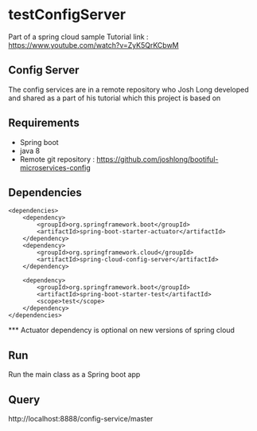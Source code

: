 # testConfigServer
Part of a spring cloud sample 
Tutorial link : https://www.youtube.com/watch?v=ZyK5QrKCbwM

## Config Server 
The config services are in a  remote repository who Josh Long developed and shared as a part of his tutorial which this project is based on
## Requirements 
- Spring boot
- java 8
- Remote git repository : https://github.com/joshlong/bootiful-microservices-config
## Dependencies
	<dependencies>
		<dependency>
			<groupId>org.springframework.boot</groupId>
			<artifactId>spring-boot-starter-actuator</artifactId>
		</dependency>
		<dependency>
			<groupId>org.springframework.cloud</groupId>
			<artifactId>spring-cloud-config-server</artifactId>
		</dependency>

		<dependency>
			<groupId>org.springframework.boot</groupId>
			<artifactId>spring-boot-starter-test</artifactId>
			<scope>test</scope>
		</dependency>
	</dependencies>
  *** Actuator dependency is optional on new versions of spring cloud 
## Run
Run the main class as a Spring boot app 
## Query
http://localhost:8888/config-service/master

